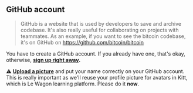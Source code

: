 ## GitHub account

> GitHub is a website that is used by developers to save and archive codebase. It's also really useful for collaborating on projects with teammates. As an example, if you want to see the bitcoin codebase, it's on GitHub on https://github.com/bitcoin/bitcoin

You have to create a GitHub account. If you already have one, that's okay, otherwise, **[sign up right away](https://github.com/join).**

⚠️ **[Upload a picture](https://github.com/settings/profile)** and put your name correctly on your GitHub account. This is really important as we'll reuse your profile picture for avatars in Kitt, which is Le Wagon learning platform. Please do it **now**.
